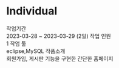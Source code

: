 # Individual
작업기간	
2023-03-28 ~ 2023-03-29 (2일)
작업 인원	
1
작업 툴	
eclipse,MySQL
작품소개	
회원가입, 게시판 기능을 구현한 간단한 홈페이지
